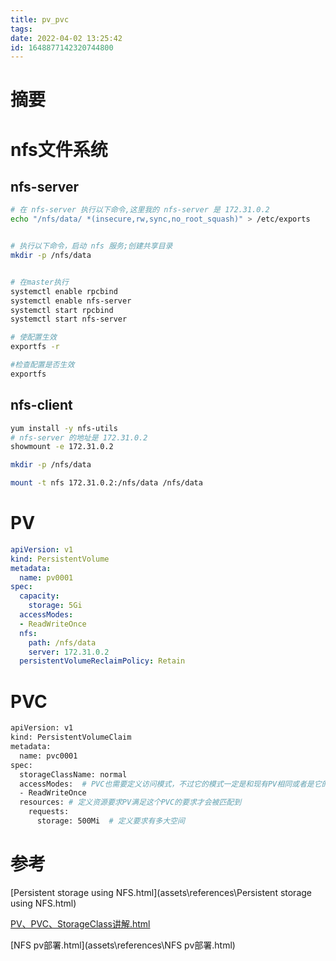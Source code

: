 ```yaml
---
title: pv_pvc
tags: 
date: 2022-04-02 13:25:42
id: 1648877142320744800
---
```

# 摘要

# nfs文件系统

## nfs-server

```sh
# 在 nfs-server 执行以下命令,这里我的 nfs-server 是 172.31.0.2
echo "/nfs/data/ *(insecure,rw,sync,no_root_squash)" > /etc/exports


# 执行以下命令，启动 nfs 服务;创建共享目录
mkdir -p /nfs/data


# 在master执行
systemctl enable rpcbind
systemctl enable nfs-server
systemctl start rpcbind
systemctl start nfs-server

# 使配置生效
exportfs -r

#检查配置是否生效
exportfs

```

## nfs-client

```sh
yum install -y nfs-utils
# nfs-server 的地址是 172.31.0.2
showmount -e 172.31.0.2 

mkdir -p /nfs/data

mount -t nfs 172.31.0.2:/nfs/data /nfs/data

```

# PV

```yaml
apiVersion: v1
kind: PersistentVolume
metadata:
  name: pv0001 
spec:
  capacity:
    storage: 5Gi 
  accessModes:
  - ReadWriteOnce 
  nfs: 
    path: /nfs/data
    server: 172.31.0.2
  persistentVolumeReclaimPolicy: Retain 
```

# PVC

```sh
apiVersion: v1
kind: PersistentVolumeClaim
metadata:
  name: pvc0001
spec:
  storageClassName: normal
  accessModes:  # PVC也需要定义访问模式，不过它的模式一定是和现有PV相同或者是它的子集，否则匹配不到PV
  - ReadWriteOnce
  resources: # 定义资源要求PV满足这个PVC的要求才会被匹配到
    requests:
      storage: 500Mi  # 定义要求有多大空间
```







# 参考

 [Persistent storage using NFS.html](assets\references\Persistent storage using NFS.html) 

 [PV、PVC、StorageClass讲解.html](assets\references\PV、PVC、StorageClass讲解.html) 

 [NFS pv部署.html](assets\references\NFS pv部署.html) 



